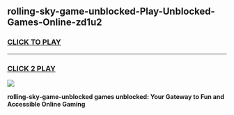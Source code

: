 
## rolling-sky-game-unblocked-Play-Unblocked-Games-Online-zd1u2
<h3>
<a href="https://premium76.site?title=rolling-sky-game-unblocked&ref=24A">CLICK TO PLAY</a></h3>
<hr>

<h3>
<a href="https://premium76.site?title=rolling-sky-game-unblocked&ref=24A">CLICK 2 PLAY</a>
  
</h3>

<a href="https://premium76.site?title=rolling-sky-game-unblocked&ref=24A"><img src="https://clearcache.store/games.png"></a>


**rolling-sky-game-unblocked games unblocked: Your Gateway to Fun and Accessible Online Gaming**
